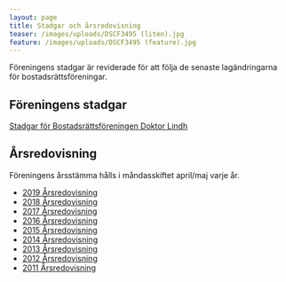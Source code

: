 ```yaml
---
layout: page
title: Stadgar och årsredovisning
teaser: /images/uploads/DSCF3495 (liten).jpg
feature: /images/uploads/DSCF3495 (feature).jpg
---
```

Föreningens stadgar är reviderade för att följa de senaste lagändringarna för bostadsrättsföreningar.

## Föreningens stadgar

[Stadgar för Bostadsrättsföreningen Doktor Lindh](/images/uploads/Stadgar_BrfDrLindh_2018.pdf)

## Årsredovisning

Föreningens årsstämma hålls i måndasskiftet april/maj varje år. 

* [2019 Årsredovisning](/images/uploads/Aresredovisning_2019_ej_undertecknad_BRF_DrLindh.pdf)
* [2018 Årsredovisning](/images/uploads/Arsredovisning_2018_Brf_Dr_Lindh.pdf)
* [2017 Årsredovisning](/images/uploads/Arsredovisning%202017_BRF_Lindh.pdf)
* [2016 Årsredovisning](/images/uploads/Arsredovisning%202016_BRF_Lindh.pdf)
* [2015 Årsredovisning](/images/uploads/Arsredovisning%202015_BRF_Lindh.pdf)
* [2014 Årsredovisning](/images/uploads/Arsredovisning%202014_BRF_Lindh.pdf) 
* [2013 Årsredovisning](/images/uploads/Arsredovisning%202013_BRF_Lindh.pdf) 
* [2012 Årsredovisning](/images/uploads/Arsredovisning%202012_BRF_Lindh.pdf) 
* [2011 Årsredovisning](/images/uploads/Arsredovisning%202011_BRF_Lindh.pdf)